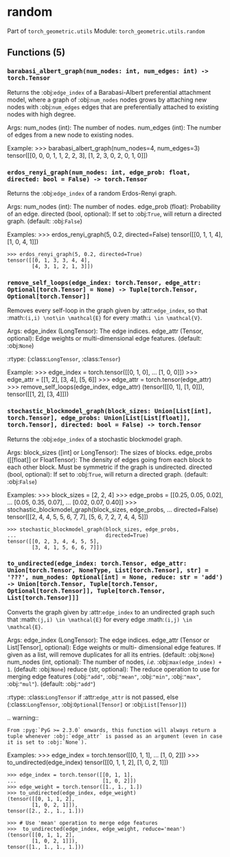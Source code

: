 # random

Part of `torch_geometric.utils`
Module: `torch_geometric.utils.random`

## Functions (5)

### `barabasi_albert_graph(num_nodes: int, num_edges: int) -> torch.Tensor`

Returns the :obj:`edge_index` of a Barabasi-Albert preferential
attachment model, where a graph of :obj:`num_nodes` nodes grows by
attaching new nodes with :obj:`num_edges` edges that are preferentially
attached to existing nodes with high degree.

Args:
    num_nodes (int): The number of nodes.
    num_edges (int): The number of edges from a new node to existing nodes.

Example:
    >>> barabasi_albert_graph(num_nodes=4, num_edges=3)
    tensor([[0, 0, 0, 1, 1, 2, 2, 3],
            [1, 2, 3, 0, 2, 0, 1, 0]])

### `erdos_renyi_graph(num_nodes: int, edge_prob: float, directed: bool = False) -> torch.Tensor`

Returns the :obj:`edge_index` of a random Erdos-Renyi graph.

Args:
    num_nodes (int): The number of nodes.
    edge_prob (float): Probability of an edge.
    directed (bool, optional): If set to :obj:`True`, will return a
        directed graph. (default: :obj:`False`)

Examples:
    >>> erdos_renyi_graph(5, 0.2, directed=False)
    tensor([[0, 1, 1, 4],
            [1, 0, 4, 1]])

    >>> erdos_renyi_graph(5, 0.2, directed=True)
    tensor([[0, 1, 3, 3, 4, 4],
            [4, 3, 1, 2, 1, 3]])

### `remove_self_loops(edge_index: torch.Tensor, edge_attr: Optional[torch.Tensor] = None) -> Tuple[torch.Tensor, Optional[torch.Tensor]]`

Removes every self-loop in the graph given by :attr:`edge_index`, so
that :math:`(i,i) \not\in \mathcal{E}` for every :math:`i \in \mathcal{V}`.

Args:
    edge_index (LongTensor): The edge indices.
    edge_attr (Tensor, optional): Edge weights or multi-dimensional
        edge features. (default: :obj:`None`)

:rtype: (:class:`LongTensor`, :class:`Tensor`)

Example:
    >>> edge_index = torch.tensor([[0, 1, 0],
    ...                            [1, 0, 0]])
    >>> edge_attr = [[1, 2], [3, 4], [5, 6]]
    >>> edge_attr = torch.tensor(edge_attr)
    >>> remove_self_loops(edge_index, edge_attr)
    (tensor([[0, 1],
            [1, 0]]),
    tensor([[1, 2],
            [3, 4]]))

### `stochastic_blockmodel_graph(block_sizes: Union[List[int], torch.Tensor], edge_probs: Union[List[List[float]], torch.Tensor], directed: bool = False) -> torch.Tensor`

Returns the :obj:`edge_index` of a stochastic blockmodel graph.

Args:
    block_sizes ([int] or LongTensor): The sizes of blocks.
    edge_probs ([[float]] or FloatTensor): The density of edges going
        from each block to each other block. Must be symmetric if the
        graph is undirected.
    directed (bool, optional): If set to :obj:`True`, will return a
        directed graph. (default: :obj:`False`)

Examples:
    >>> block_sizes = [2, 2, 4]
    >>> edge_probs = [[0.25, 0.05, 0.02],
    ...               [0.05, 0.35, 0.07],
    ...               [0.02, 0.07, 0.40]]
    >>> stochastic_blockmodel_graph(block_sizes, edge_probs,
    ...                             directed=False)
    tensor([[2, 4, 4, 5, 5, 6, 7, 7],
            [5, 6, 7, 2, 7, 4, 4, 5]])

    >>> stochastic_blockmodel_graph(block_sizes, edge_probs,
    ...                             directed=True)
    tensor([[0, 2, 3, 4, 4, 5, 5],
            [3, 4, 1, 5, 6, 6, 7]])

### `to_undirected(edge_index: torch.Tensor, edge_attr: Union[torch.Tensor, NoneType, List[torch.Tensor], str] = '???', num_nodes: Optional[int] = None, reduce: str = 'add') -> Union[torch.Tensor, Tuple[torch.Tensor, Optional[torch.Tensor]], Tuple[torch.Tensor, List[torch.Tensor]]]`

Converts the graph given by :attr:`edge_index` to an undirected graph
such that :math:`(j,i) \in \mathcal{E}` for every edge :math:`(i,j) \in
\mathcal{E}`.

Args:
    edge_index (LongTensor): The edge indices.
    edge_attr (Tensor or List[Tensor], optional): Edge weights or multi-
        dimensional edge features.
        If given as a list, will remove duplicates for all its entries.
        (default: :obj:`None`)
    num_nodes (int, optional): The number of nodes, *i.e.*
        :obj:`max(edge_index) + 1`. (default: :obj:`None`)
    reduce (str, optional): The reduce operation to use for merging edge
        features (:obj:`"add"`, :obj:`"mean"`, :obj:`"min"`, :obj:`"max"`,
        :obj:`"mul"`). (default: :obj:`"add"`)

:rtype: :class:`LongTensor` if :attr:`edge_attr` is not passed, else
    (:class:`LongTensor`, :obj:`Optional[Tensor]` or :obj:`List[Tensor]]`)

.. warning::

    From :pyg:`PyG >= 2.3.0` onwards, this function will always return a
    tuple whenever :obj:`edge_attr` is passed as an argument (even in case
    it is set to :obj:`None`).

Examples:
    >>> edge_index = torch.tensor([[0, 1, 1],
    ...                            [1, 0, 2]])
    >>> to_undirected(edge_index)
    tensor([[0, 1, 1, 2],
            [1, 0, 2, 1]])

    >>> edge_index = torch.tensor([[0, 1, 1],
    ...                            [1, 0, 2]])
    >>> edge_weight = torch.tensor([1., 1., 1.])
    >>> to_undirected(edge_index, edge_weight)
    (tensor([[0, 1, 1, 2],
            [1, 0, 2, 1]]),
    tensor([2., 2., 1., 1.]))

    >>> # Use 'mean' operation to merge edge features
    >>>  to_undirected(edge_index, edge_weight, reduce='mean')
    (tensor([[0, 1, 1, 2],
            [1, 0, 2, 1]]),
    tensor([1., 1., 1., 1.]))
